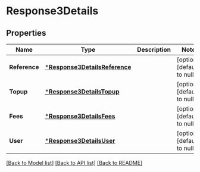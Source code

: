 # Response3Details

## Properties
Name | Type | Description | Notes
------------ | ------------- | ------------- | -------------
**Reference** | [***Response3DetailsReference**](response_3_details_reference.md) |  | [optional] [default to null]
**Topup** | [***Response3DetailsTopup**](response_3_details_topup.md) |  | [optional] [default to null]
**Fees** | [***Response3DetailsFees**](response_3_details_fees.md) |  | [optional] [default to null]
**User** | [***Response3DetailsUser**](response_3_details_user.md) |  | [optional] [default to null]

[[Back to Model list]](../README.md#documentation-for-models) [[Back to API list]](../README.md#documentation-for-api-endpoints) [[Back to README]](../README.md)

